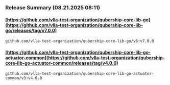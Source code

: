 ### Release Summary (08.21.2025 08:11)
#### [https://github.com/vlla-test-organization/qubership-core-lib-go](https://github.com/vlla-test-organization/qubership-core-lib-go/releases/tag/v7.0.0)
```
github.com/vlla-test-organization/qubership-core-lib-go/v6:v7.0.0
```

#### [https://github.com/vlla-test-organization/qubership-core-lib-go-actuator-common](https://github.com/vlla-test-organization/qubership-core-lib-go-actuator-common/releases/tag/v4.0.0)
```
github.com/vlla-test-organization/qubership-core-lib-go-actuator-common/v3:v4.0.0
```

